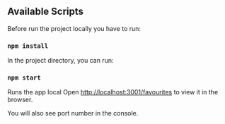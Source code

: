 ## Available Scripts

Before run the project locally you have to run:
### `npm install`

In the project directory, you can run:
### `npm start`

Runs the app local
Open [http://localhost:3001/favourites](http://localhost:3001/favourites) to view it in the browser.

You will also see port number in the console.